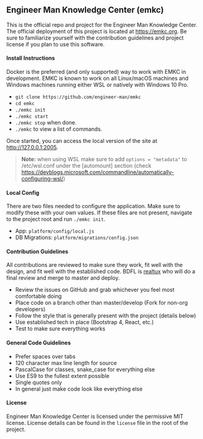 ## Engineer Man Knowledge Center (emkc)
This is the official repo and project for the Engineer Man Knowledge Center. The official deployment of this project
is located at https://emkc.org. Be sure to familiarize yourself with the contribution guidelines and project license
if you plan to use this software.


#### Install Instructions
Docker is the preferred (and only supported) way to work with EMKC in development. EMKC is known to work on all
Linux/macOS machines and Windows machines running either WSL or natively with Windows 10 Pro.
- `git clone https://github.com/engineer-man/emkc`
- `cd emkc`
- `./emkc init`
- `./emkc start`
- `./emkc stop` when done.
- `./emkc` to view a list of commands.

Once started, you can access the local version of the site at http://127.0.0.1:2005.

>**Note:** when using WSL make sure to add `options = "metadata"` to /etc/wsl.conf under the [automount]
>section (check https://devblogs.microsoft.com/commandline/automatically-configuring-wsl/)

#### Local Config
There are two files needed to configure the application. Make sure to modify these with your own values. If
these files are not present, navigate to the project root and run `./emkc init`.
- App: `platform/config/local.js`
- DB Migrations: `platform/migrations/config.json`


#### Contribution Guidelines
All contributions are reviewed to make sure they work, fit well with the design, and fit well with
the established code. BDFL is [realtux](https://github.com/realtux) who will do a final review and merge
to master and deploy.
- Review the issues on GitHub and grab whichever you feel most comfortable doing
- Place code on a branch other than master/develop (Fork for non-org developers)
- Follow the style that is generally present with the project (details below)
- Use established tech in place (Bootstrap 4, React, etc.)
- Test to make sure everything works


#### General Code Guidelines
- Prefer spaces over tabs
- 120 character max line length for source
- PascalCase for classes, snake_case for everything else
- Use ES9 to the fullest extent possible
- Single quotes only
- In general just make code look like everything else


#### License
Engineer Man Knowledge Center is licensed under the permissive MIT license. License details can be found
in the `license` file in the root of the project.
